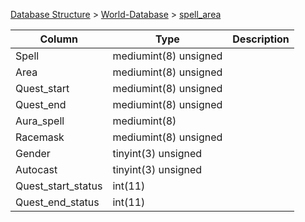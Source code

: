 [Database Structure](Database-Structure) > [World-Database](World-Database) > [spell_area](spell_area)

Column | Type | Description
--- | --- | ---
Spell | mediumint(8) unsigned | 
Area | mediumint(8) unsigned | 
Quest_start | mediumint(8) unsigned | 
Quest_end | mediumint(8) unsigned | 
Aura_spell | mediumint(8) | 
Racemask | mediumint(8) unsigned | 
Gender | tinyint(3) unsigned | 
Autocast | tinyint(3) unsigned | 
Quest_start_status | int(11) | 
Quest_end_status | int(11) | 
